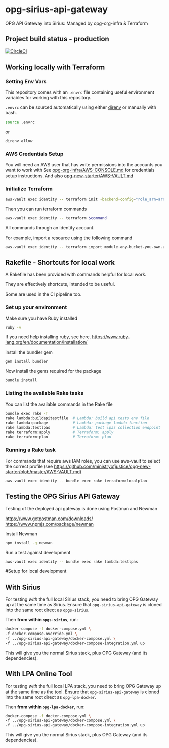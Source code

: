 # opg-sirius-api-gateway
OPG API Gateway into Sirius: Managed by opg-org-infra &amp; Terraform

## Project build status - production
[![CircleCI](https://circleci.com/gh/ministryofjustice/opg-sirius-api-gateway/tree/master.svg?style=svg)](https://circleci.com/gh/ministryofjustice/opg-sirius-api-gateway/tree/master)


## Working locally with Terraform

### Setting Env Vars

This repository comes with an `.envrc` file containing useful environment variables for working with this repository.

`.envrc` can be sourced automatically using either [direnv](https://direnv.net) or manually with bash.

```bash
source .envrc
```
or
```bash
direnv allow
```

### AWS Credentials Setup
You will need an AWS user that has write permissions into the accounts you want to work with
See [opg-org-infra/AWS-CONSOLE.md](https://github.com/ministryofjustice/opg-org-infra/blob/master/AWS-CONSOLE.md) for credentials setup instructions.
And also [opg-new-starter/AWS-VAULT.md](https://github.com/ministryofjustice/opg-new-starter/blob/master/AWS-VAULT.md)

### Initialize Terraform

```bash
aws-vault exec identity -- terraform init -backend-config="role_arn=arn:aws:iam::311462405659:role/management-admin"
```

Then you can run terraform commands

```bash
aws-vault exec identity -- terraform $command
```

All commands through an identity account.

For example, import a resource using the following command

```bash
aws-vault exec identity -- terraform import module.any-bucket-you-own.aws_s3_bucket.bucket any-bucket-you-own
```

## Rakefile - Shortcuts for local work
A Rakefile has been provided with commands helpful for local work.

They are effectively shortcuts, intended to be useful.

Some are used in the CI pipeline too.

### Set up your environment
Make sure you have Ruby installed
```bash
ruby -v
```

If you need help installing ruby, see here. https://www.ruby-lang.org/en/documentation/installation/

install the bundler gem
```bash
gem install bundler
```

Now install the gems required for the package
```bash
bundle install
```


### Listing the available Rake tasks
You can list the available commands in the Rake file

```bash
bundle exec rake -T
rake lambda:buildapitestfile  # Lambda: build api tests env file
rake lambda:package           # Lambda: package lambda function
rake lambda:testlpas          # Lambda: test lpas collection endpoint
rake terraform:apply          # Terraform: apply
rake terraform:plan           # Terraform: plan
```


### Running a Rake task
For commands that require aws IAM roles, you can use aws-vault to select the correct profile
(see https://github.com/ministryofjustice/opg-new-starter/blob/master/AWS-VAULT.md)

```bash
aws-vault exec identity -- bundle exec rake terraform:localplan
```


## Testing the OPG Sirius API Gateway

Testing of the deployed api gateway is done using Postman and Newman

https://www.getpostman.com/downloads/
https://www.npmjs.com/package/newman

Install Newman
```bash
npm install -g newman
```

Run a test against development
```bash
aws-vault exec identity -- bundle exec rake lambda:testlpas
```

#Setup for local development

## With Sirius

For testing _with_ the full local Sirius stack, you need to bring OPG Gateway up at the same time as Sirius.
Ensure that `opg-sirius-api-gateway` is cloned into the same root direct as `opgs-sirius`.

Then **from within `opgs-sirius`**, run:

```bash
docker-compose -f docker-compose.yml \
-f docker-compose.override.yml \
-f ../opg-sirius-api-gateway/docker-compose.yml \
-f ../opg-sirius-api-gateway/docker-compose-integration.yml up
```

This will give you the normal Sirius stack, plus OPG Gateway (and its dependencies).

## With LPA Online Tool

For testing _with_ the full local LPA stack, you need to bring OPG Gateway up at the same time as the tool.
Ensure that `opg-sirius-api-gateway` is cloned into the same root direct as `opg-lpa-docker`.

Then **from within `opg-lpa-docker`**, run:

```bash
docker-compose -f docker-compose.yml \
-f ../opg-sirius-api-gateway/docker-compose.yml \
-f ../opg-sirius-api-gateway/docker-compose-integration.yml up
```

This will give you the normal Sirius stack, plus OPG Gateway (and its dependencies).
